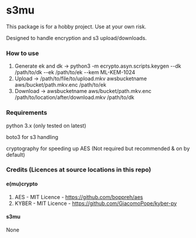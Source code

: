 # s3mu

This package is for a hobby project. Use at your own risk.

Designed to handle encryption and s3 upload/downloads.

### How to use
1. Generate ek and dk -> python3 -m ecrypto.asyn.scripts.keygen --dk /path/to/dk --ek /path/to/ek --kem ML-KEM-1024
2. Upload -> /path/to/file/to/upload.mkv awsbucketname aws/bucket/path.mkv.enc /path/to/ek
3. Download -> awsbucketname aws/bucket/path.mkv.enc /path/to/location/after/download.mkv  /path/to/dk

### Requirements
python 3.x (only tested on latest)

boto3 for s3 handling

cryptography for speeding up AES (Not required but recommended & on by default)

### Credits (Licences at source locations in this repo)
#### e(mu)crypto
1. AES - MIT Licence - https://github.com/boppreh/aes
2. KYBER - MIT Licence - https://github.com/GiacomoPope/kyber-py

#### s3mu
None